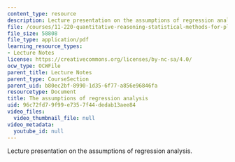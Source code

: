 ```yaml
---
content_type: resource
description: Lecture presentation on the assumptions of regression analysis.
file: /courses/11-220-quantitative-reasoning-statistical-methods-for-planners-i-spring-2009/96c72fd79f99e7357f44dedab13aee84_MIT11_220s09_lec17.pdf
file_size: 58808
file_type: application/pdf
learning_resource_types:
- Lecture Notes
license: https://creativecommons.org/licenses/by-nc-sa/4.0/
ocw_type: OCWFile
parent_title: Lecture Notes
parent_type: CourseSection
parent_uid: b80ec2bf-8990-1d35-6f77-a856e96846fa
resourcetype: Document
title: The assumptions of regression analysis
uid: 96c72fd7-9f99-e735-7f44-dedab13aee84
video_files:
  video_thumbnail_file: null
video_metadata:
  youtube_id: null
---
```

Lecture presentation on the assumptions of regression analysis.